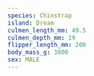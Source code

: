 ```yaml
---
species: Chinstrap
island: Dream
culmen_length_mm: 49.5
culmen_depth_mm: 19
flipper_length_mm: 200
body_mass_g: 3800
sex: MALE
---
```

